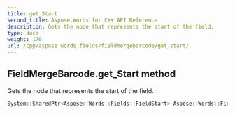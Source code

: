 ```yaml
---
title: get_Start
second_title: Aspose.Words for C++ API Reference
description: Gets the node that represents the start of the field. 
type: docs
weight: 170
url: /cpp/aspose.words.fields/fieldmergebarcode/get_start/
---
```

## FieldMergeBarcode.get_Start method


Gets the node that represents the start of the field.

```cpp
System::SharedPtr<Aspose::Words::Fields::FieldStart> Aspose::Words::Fields::FieldMergeBarcode::get_Start() override
```

